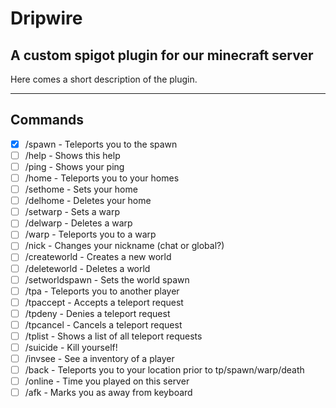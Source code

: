 # Dripwire
## A custom spigot plugin for our minecraft server

Here comes a short description of the plugin.

---

## Commands
- [X] /spawn - Teleports you to the spawn
- [ ] /help - Shows this help
- [ ] /ping - Shows your ping
- [ ] /home - Teleports you to your homes
- [ ] /sethome - Sets your home
- [ ] /delhome - Deletes your home
- [ ] /setwarp - Sets a warp
- [ ] /delwarp - Deletes a warp
- [ ] /warp - Teleports you to a warp
- [ ] /nick - Changes your nickname (chat or global?)
- [ ] /createworld - Creates a new world
- [ ] /deleteworld - Deletes a world
- [ ] /setworldspawn - Sets the world spawn
- [ ] /tpa - Teleports you to another player
- [ ] /tpaccept - Accepts a teleport request
- [ ] /tpdeny - Denies a teleport request
- [ ] /tpcancel - Cancels a teleport request
- [ ] /tplist - Shows a list of all teleport requests
- [ ] /suicide - Kill yourself!
- [ ] /invsee - See a inventory of a player
- [ ] /back - Teleports you to your location prior to tp/spawn/warp/death
- [ ] /online - Time you played on this server
- [ ] /afk - Marks you as away from keyboard
